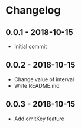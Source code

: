 # Changelog

## 0.0.1 - 2018-10-15
- Initial commit

## 0.0.2 - 2018-10-15
- Change value of interval
- Write README.md

## 0.0.3 - 2018-10-15
- Add omitKey feature
